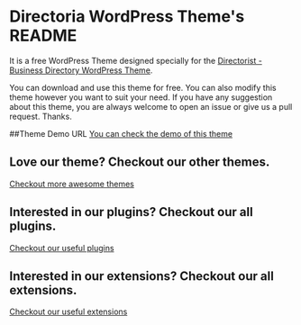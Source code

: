 # Directoria WordPress Theme's README

It is a free WordPress Theme designed specially for the [Directorist - Business Directory WordPress Theme](https://wordpress.org/plugins/directorist/).

You can download and use this theme for free. You can also modify this theme however you want to suit your need. If you have any suggestion about this theme, you are always welcome to open an issue or give us a pull request. Thanks.


##Theme Demo URL
[You can check the demo of this theme](https://aazztech.com/demos/themes/wp/directoria/)


## Love our theme? Checkout our other themes.

[Checkout more awesome themes](https://aazztech.com/product/category/themes/)

## Interested in our plugins? Checkout our all plugins.

[Checkout our useful plugins](https://aazztech.com/product/category/plugins/)

## Interested in our extensions? Checkout our all extensions.

[Checkout our useful extensions](https://aazztech.com/product/category/extensions/)
